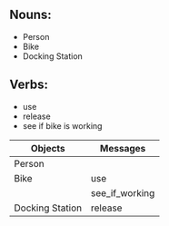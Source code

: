 
## Nouns:
- Person
- Bike
- Docking Station

## Verbs:
- use
- release
- see if bike is working

|Objects         |Messages      |
|----------------|--------------|
|Person          |              |
|Bike            |use           |
|                |see_if_working|
|Docking Station |release       |
